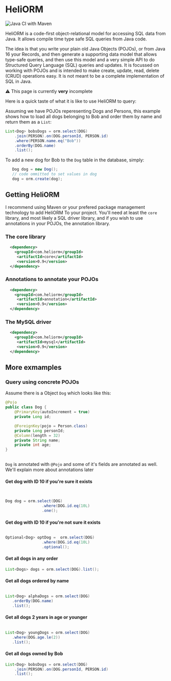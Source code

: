 # HeliORM 
![Java CI with Maven](https://github.com/GideonLeGrange/HeliORM/workflows/Java%20CI%20with%20Maven/badge.svg)

HeliORM is a code-first object-relational model for accessing SQL data from Java. It allows compile time type safe SQL queries from Java code. 

The idea is that you write your plain old Java Objects (POJOs), or from Java 16 your Records, and then generate a supporting data model that allows type-safe queries, and then use this model and a very simple API to do Structured Query Language (SQL) queries and updates. It is focussed on working with POJOs and is intended to make create, update, read, delete (CRUD) operations easy. It is not meant to be a complete implementation of SQL in Java. 

:warning: This page is currently **very** incomplete

Here is a quick taste of what it is like to use HeliORM to query:

Assuming we have POJOs reperesenting Dogs and Persons, this example shows how to load all dogs belonging to Bob and order them by name and return them as a `List`: 

```java
List<Dog> bobsDogs = orm.select(DOG)
    .join(PERSON).on(DOG.personId, PERSON.id)
    .where(PERSON.name.eq("Bob"))
    .orderBy(DOG.name)
    .list();
```

To add a new dog for Bob to the `Dog` table in the database, simply: 

```java
   Dog dog = new Dog();
   // code ommitted to set values in dog 
   dog = orm.create(dog);
```


## Getting HeliORM

I recommend using Maven or your prefered package management technology to add HeliORM To your project. You'll need at least the `core` library, and most likely a SQL driver library, and if you wish to use annotations in your POJOs, the annotation library.

### The core library 

```xml
  <dependency>
    <groupId>com.heliorm</groupId>
     <artifactId>core</artifactId>
     <version>0.9</version>
  </dependency>
```

### Annotations to annotate your POJOs

```xml
  <dependency>
    <groupId>com.heliorm</groupId>
     <artifactId>annotation</artifactId>
     <version>0.9</version>
  </dependency>
```

### The MySQL driver 

```xml
  <dependency>
    <groupId>com.heliorm</groupId>
     <artifactId>mysql</artifactId>
     <version>0.9</version>
  </dependency>
```


## More exmamples

### Query using concrete POJOs

Assume there is a Object `Dog` which looks like this:

```java
@Pojo
public class Dog {
    @PrimaryKey(autoIncrement = true)
    private Long id;

    @ForeignKey(pojo = Person.class)
    private Long personId;
    @Column(length = 32)
    private String name;
    private int age;
}
    
```

`Dog` is annotated with `@Pojo` and some of it's fields are annotated as well. We'll explain more about annotations later



#### Get dog with ID 10 if you're sure it exists

```java


Dog dog = orm.select(DOG)
                .where(DOG.id.eq(10L)
                .one();
```

#### Get dog with ID 10 if you're not sure it exists
```java

Optional<Dog> optDog =  orm.select(DOG)
                .where(DOG.id.eq(10L)
                .optional();
```

#### Get all dogs in any order
```java
List<Dogs> dogs = orm.select(DOG).list();
```

#### Get all dogs ordered by name 
```java

List<Dog> alphaDogs = orm.select(DOG)
   .orderBy(DOG.name)
   .list();
```

#### Get all dogs 2 years in age or younger 
```java

List<Dog> youngDogs = orm.select(DOG)
   .where(DOG.age.le(2))
   .list();
```


#### Get all dogs owned by Bob 

```java
List<Dog> bobsDogs = orm.select(DOG)
    .join(PERSON).on(DOG.personId, PERSON.id)
    .list();
```

